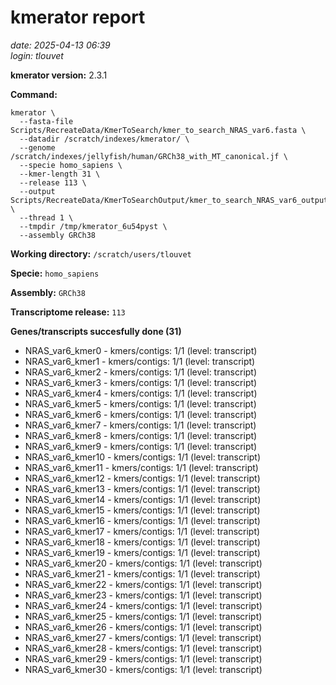 # kmerator report
*date: 2025-04-13 06:39*  
*login: tlouvet*

**kmerator version:** 2.3.1

**Command:**

```
kmerator \
  --fasta-file Scripts/RecreateData/KmerToSearch/kmer_to_search_NRAS_var6.fasta \
  --datadir /scratch/indexes/kmerator/ \
  --genome /scratch/indexes/jellyfish/human/GRCh38_with_MT_canonical.jf \
  --specie homo_sapiens \
  --kmer-length 31 \
  --release 113 \
  --output Scripts/RecreateData/KmerToSearchOutput/kmer_to_search_NRAS_var6_output \
  --thread 1 \
  --tmpdir /tmp/kmerator_6u54pyst \
  --assembly GRCh38
```

**Working directory:** `/scratch/users/tlouvet`

**Specie:** `homo_sapiens`

**Assembly:** `GRCh38`

**Transcriptome release:** `113`

**Genes/transcripts succesfully done (31)**

- NRAS_var6_kmer0 - kmers/contigs: 1/1 (level: transcript)
- NRAS_var6_kmer1 - kmers/contigs: 1/1 (level: transcript)
- NRAS_var6_kmer2 - kmers/contigs: 1/1 (level: transcript)
- NRAS_var6_kmer3 - kmers/contigs: 1/1 (level: transcript)
- NRAS_var6_kmer4 - kmers/contigs: 1/1 (level: transcript)
- NRAS_var6_kmer5 - kmers/contigs: 1/1 (level: transcript)
- NRAS_var6_kmer6 - kmers/contigs: 1/1 (level: transcript)
- NRAS_var6_kmer7 - kmers/contigs: 1/1 (level: transcript)
- NRAS_var6_kmer8 - kmers/contigs: 1/1 (level: transcript)
- NRAS_var6_kmer9 - kmers/contigs: 1/1 (level: transcript)
- NRAS_var6_kmer10 - kmers/contigs: 1/1 (level: transcript)
- NRAS_var6_kmer11 - kmers/contigs: 1/1 (level: transcript)
- NRAS_var6_kmer12 - kmers/contigs: 1/1 (level: transcript)
- NRAS_var6_kmer13 - kmers/contigs: 1/1 (level: transcript)
- NRAS_var6_kmer14 - kmers/contigs: 1/1 (level: transcript)
- NRAS_var6_kmer15 - kmers/contigs: 1/1 (level: transcript)
- NRAS_var6_kmer16 - kmers/contigs: 1/1 (level: transcript)
- NRAS_var6_kmer17 - kmers/contigs: 1/1 (level: transcript)
- NRAS_var6_kmer18 - kmers/contigs: 1/1 (level: transcript)
- NRAS_var6_kmer19 - kmers/contigs: 1/1 (level: transcript)
- NRAS_var6_kmer20 - kmers/contigs: 1/1 (level: transcript)
- NRAS_var6_kmer21 - kmers/contigs: 1/1 (level: transcript)
- NRAS_var6_kmer22 - kmers/contigs: 1/1 (level: transcript)
- NRAS_var6_kmer23 - kmers/contigs: 1/1 (level: transcript)
- NRAS_var6_kmer24 - kmers/contigs: 1/1 (level: transcript)
- NRAS_var6_kmer25 - kmers/contigs: 1/1 (level: transcript)
- NRAS_var6_kmer26 - kmers/contigs: 1/1 (level: transcript)
- NRAS_var6_kmer27 - kmers/contigs: 1/1 (level: transcript)
- NRAS_var6_kmer28 - kmers/contigs: 1/1 (level: transcript)
- NRAS_var6_kmer29 - kmers/contigs: 1/1 (level: transcript)
- NRAS_var6_kmer30 - kmers/contigs: 1/1 (level: transcript)

